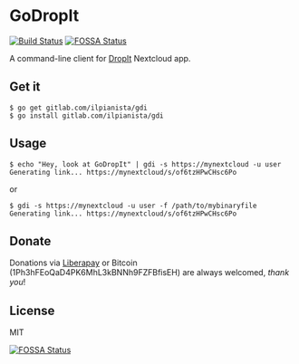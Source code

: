 GoDropIt
========

[![Build Status](https://gitlab.com/ilpianista/gdi/badges/master/pipeline.svg)](https://gitlab.com/ilpianista/gdi/pipelines)
[![FOSSA Status](https://app.fossa.io/api/projects/git%2Bgithub.com%2Filpianista%2Fgdi.svg?type=shield)](https://app.fossa.io/projects/git%2Bgithub.com%2Filpianista%2Fgdi?ref=badge_shield)

A command-line client for [DropIt](https://apps.nextcloud.com/apps/dropit) Nextcloud app.

## Get it

    $ go get gitlab.com/ilpianista/gdi
    $ go install gitlab.com/ilpianista/gdi

## Usage

    $ echo "Hey, look at GoDropIt" | gdi -s https://mynextcloud -u user
    Generating link... https://mynextcloud/s/of6tzHPwCHsc6Po

or

    $ gdi -s https://mynextcloud -u user -f /path/to/mybinaryfile
    Generating link... https://mynextcloud/s/of6tzHPwCHsc6Po

## Donate

Donations via [Liberapay](https://liberapay.com/ilpianista) or Bitcoin (1Ph3hFEoQaD4PK6MhL3kBNNh9FZFBfisEH) are always welcomed, _thank you_!

## License

MIT

[![FOSSA Status](https://app.fossa.io/api/projects/git%2Bgithub.com%2Filpianista%2Fgdi.svg?type=large)](https://app.fossa.io/projects/git%2Bgithub.com%2Filpianista%2Fgdi?ref=badge_large)
